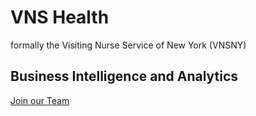 # VNS Health

formally the Visiting Nurse Service of New York (VNSNY)

## Business Intelligence and Analytics

[Join our Team](https://www.vnshealth.org/about/careers/)
